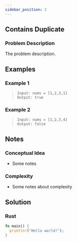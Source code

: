 ```yaml
---
sidebar_position: 2
---
```


## Contains Duplicate
### Problem Description
The problem description.

## Examples
### Example 1
> `Input: nums = [1,2,3,1]` <br />
> `Output: true`

### Example 2
> `Input: nums = [1,2,3,4]` <br />
> `Output: false`

## Notes
### Conceptual Idea
- Some notes

### Complexity
- Some notes about complexity

## Solution
### Rust
```rust
fn main() {
  println!("Hello world!");
}
```